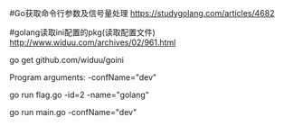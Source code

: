 #Go获取命令行参数及信号量处理
https://studygolang.com/articles/4682

#golang读取ini配置的pkg(读取配置文件)
http://www.widuu.com/archives/02/961.html


go get github.com/widuu/goini


Program arguments: -confName="dev"

go run flag.go -id=2 -name="golang"

go run main.go -confName="dev"















